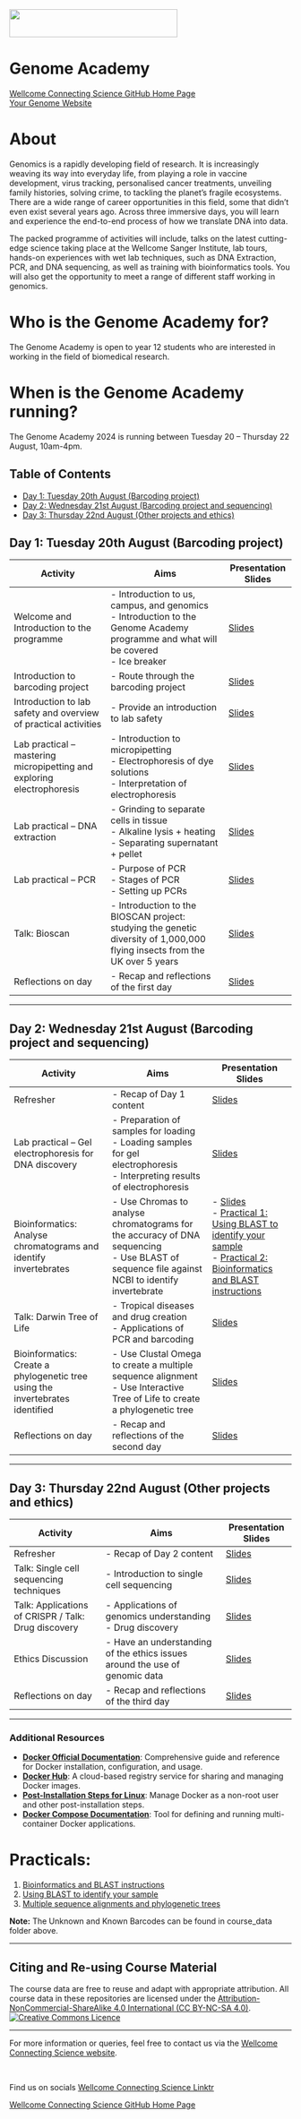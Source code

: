 <img src="https://coursesandconferences.wellcomeconnectingscience.org/wp-content/themes/wcc_courses_and_conferences/dist/assets/svg/logo.svg" width="300" height="50"> 

# Genome Academy

[Wellcome Connecting Science GitHub Home Page](https://github.com/WCSCourses) <br /> 
[Your Genome Website](https://www.yourgenome.org/)

# About

Genomics is a rapidly developing field of research. It is increasingly weaving its way into everyday life, from playing a role in vaccine development, virus tracking, personalised cancer treatments, unveiling family histories, solving crime, to tackling the planet’s fragile ecosystems. There are a wide range of career opportunities in this field, some that didn’t even exist several years ago. Across three immersive days, you will learn and experience the end-to-end process of how we translate DNA into data.

The packed programme of activities will include, talks on the latest cutting-edge science taking place at the Wellcome Sanger Institute, lab tours, hands-on experiences with wet lab techniques, such as DNA Extraction, PCR, and DNA sequencing, as well as training with bioinformatics tools. You will also get the opportunity to meet a range of different staff working in genomics.

# Who is the Genome Academy for?
The Genome Academy is open to year 12 students who are interested in working in the field of biomedical research.

# When is the Genome Academy running?
The Genome Academy 2024 is running between Tuesday 20 – Thursday 22 August, 10am-4pm.

## Table of Contents
- [Day 1: Tuesday 20th August (Barcoding project)](#day-1-tuesday-20th-august-barcoding-project)
- [Day 2: Wednesday 21st August (Barcoding project and sequencing)](#day-2-wednesday-21st-august-barcoding-project-and-sequencing)
- [Day 3: Thursday 22nd August (Other projects and ethics)](#day-3-thursday-22nd-august-other-projects-and-ethics)

## Day 1: Tuesday 20th August (Barcoding project)

| Activity | Aims | Presentation Slides |
|----------|------|---------------------|
| Welcome and Introduction to the programme | - Introduction to us, campus, and genomics<br>- Introduction to the Genome Academy programme and what will be covered<br>- Ice breaker | [Slides](https://github.com/WCSCourses/Genome_Academy_Programme/blob/main/Day_01/1-0_IntroSession.pdf) |
| Introduction to barcoding project  | - Route through the barcoding project | [Slides](https://github.com/WCSCourses/Genome_Academy_Programme/blob/main/Day_01/1-1_DNABarcoding.pdf) |
| Introduction to lab safety and overview of practical activities | - Provide an introduction to lab safety | [Slides](https://github.com/WCSCourses/Genome_Academy_Programme/blob/main/Day_01/1-2_LabSafetyMicropipettingElectrophoresis.pdf)   |
| Lab practical – mastering micropipetting and exploring electrophoresis | - Introduction to micropipetting<br>- Electrophoresis of dye solutions<br>- Interpretation of electrophoresis | [Slides](https://github.com/WCSCourses/Genome_Academy_Programme/blob/main/Day_01/1-2_LabSafetyMicropipettingElectrophoresis.pdf)  |
| Lab practical – DNA extraction  | - Grinding to separate cells in tissue<br>- Alkaline lysis + heating<br>- Separating supernatant + pellet | [Slides](https://github.com/WCSCourses/Genome_Academy_Programme/blob/main/Day_01/1-3_DNAExtraction%2BPCR.pdf) |
| Lab practical – PCR | - Purpose of PCR<br>- Stages of PCR<br>- Setting up PCRs | [Slides](https://github.com/WCSCourses/Genome_Academy_Programme/blob/main/Day_01/1-3_DNAExtraction%2BPCR.pdf)  |
| Talk: Bioscan | - Introduction to the BIOSCAN project: studying the genetic diversity of 1,000,000 flying insects from the UK over 5 years | [Slides](https://github.com/WCSCourses/Genome_Academy_Programme/blob/main/Day_02/2_TALK-Bioscan.pdf)  |
| Reflections on day | - Recap and reflections of the first day | [Slides](https://github.com/WCSCourses/Genome_Academy_Programme/blob/main/Day_01/1_TALK-Bioscan.pdf)  |


---

## Day 2: Wednesday 21st August (Barcoding project and sequencing)

| Activity | Aims | Presentation Slides |
|----------|------|---------------------|
| Refresher | - Recap of Day 1 content  | [Slides](https://github.com/WCSCourses/Genome_Academy_Programme/blob/main/Day_02/2-0_Refresher.pdf) |
| Lab practical – Gel electrophoresis for DNA discovery | - Preparation of samples for loading<br>- Loading samples for gel electrophoresis<br>- Interpreting results of electrophoresis | [Slides](https://github.com/WCSCourses/Genome_Academy_Programme/blob/main/Day_02/2-1_GelElectrophoresis.pdf) |
| Bioinformatics: Analyse chromatograms and identify invertebrates | - Use Chromas to analyse chromatograms for the accuracy of DNA sequencing<br>- Use BLAST of sequence file against NCBI to identify invertebrate | - [Slides](https://github.com/WCSCourses/Genome_Academy_Programme/blob/main/Day_02/2-2_IdentifyInvertebrates.pdf)<br> - [Practical 1: Using BLAST to identify your sample](https://app.tango.us/app/workflow/08-Using-BLAST-to-identify-your-sample-787fce2ee4fb418ab27423321d8fc046)<br> - [Practical 2: Bioinformatics and BLAST instructions](https://app.tango.us/app/workflow/02-Bioinformatics-and-BLAST-instructions-b91f7a52046c4cfb92881f92e30fc93a)<br> |
| Talk: Darwin Tree of Life  | - Tropical diseases and drug creation<br>- Applications of PCR and barcoding | [Slides](#)  |
| Bioinformatics: Create a phylogenetic tree using the invertebrates identified | - Use Clustal Omega to create a multiple sequence alignment<br>- Use Interactive Tree of Life to create a phylogenetic tree | [Slides](https://github.com/WCSCourses/Genome_Academy_Programme/blob/main/Day_02/2-3_PhylogeneticTree.pdf)  |
| Reflections on day | - Recap and reflections of the second day | [Slides](https://github.com/WCSCourses/Genome_Academy_Programme/blob/main/Day_02/2-4_Reflections.pdf) |

---

## Day 3: Thursday 22nd August (Other projects and ethics)

| Activity | Aims | Presentation Slides |
|----------|------|---------------------|
| Refresher | - Recap of Day 2 content  | [Slides](https://github.com/WCSCourses/Genome_Academy_Programme/blob/main/Day_03/3-0_Refresher.pdf)  |
| Talk: Single cell sequencing techniques | - Introduction to single cell sequencing | [Slides](#)         |
| Talk: Applications of CRISPR / Talk: Drug discovery | - Applications of genomics understanding<br>- Drug discovery | [Slides](https://github.com/WCSCourses/Genome_Academy_Programme/blob/main/Day_03/3-1_Intro-OpenAccess%2BEthics.pdf)         |
| Ethics Discussion | - Have an understanding of the ethics issues around the use of genomic data   | [Slides](https://github.com/WCSCourses/Genome_Academy_Programme/blob/main/Day_03/3_TALK-Applications%20of%20CRISPR.pdf)  |
| Reflections on day | - Recap and reflections of the third day | [Slides](https://github.com/WCSCourses/Genome_Academy_Programme/blob/main/Day_03/3-3_ReflectionsEvaluation%2BCertificates.pdf)  |

---

### Additional Resources

- **[Docker Official Documentation](https://docs.docker.com/)**: Comprehensive guide and reference for Docker installation, configuration, and usage.
- **[Docker Hub](https://hub.docker.com/)**: A cloud-based registry service for sharing and managing Docker images.
- **[Post-Installation Steps for Linux](https://docs.docker.com/engine/install/linux-postinstall/)**: Manage Docker as a non-root user and other post-installation steps.
- **[Docker Compose Documentation](https://docs.docker.com/compose/)**: Tool for defining and running multi-container Docker applications.


# Practicals:
1. [Bioinformatics and BLAST instructions](https://app.tango.us/app/workflow/02-Bioinformatics-and-BLAST-instructions-b91f7a52046c4cfb92881f92e30fc93a)
2. [Using BLAST to identify your sample](https://app.tango.us/app/workflow/08-Using-BLAST-to-identify-your-sample-787fce2ee4fb418ab27423321d8fc046)
3. [Multiple sequence alignments and phylogenetic trees](https://app.tango.us/app/workflow/09-Multiple-sequence-alignments-and-phylogenetic-trees-2b2d2a4a33314372be730b878e090abb)

**Note:** The Unknown and Known Barcodes can be found in course_data folder above. 

******

## Citing and Re-using Course Material

The course data are free to reuse and adapt with appropriate attribution. All course data in these repositories are licensed under the <a rel="license" href="https://creativecommons.org/licenses/by-nc-sa/4.0/">Attribution-NonCommercial-ShareAlike 4.0 International (CC BY-NC-SA 4.0)</a>. <a rel="license" href="http://creativecommons.org/licenses/by/4.0/"><img alt="Creative Commons Licence" style="border-width:0" src="https://i.creativecommons.org/l/by-nc-sa/4.0/88x31.png" /></a><br /> 

---

For more information or queries, feel free to contact us via the [Wellcome Connecting Science website](https://coursesandconferences.wellcomeconnectingscience.org).

<br /> 

Find us on socials [Wellcome Connecting Science Linktr](https://linktr.ee/eventswcs)

[Wellcome Connecting Science GitHub Home Page](https://github.com/WCSCourses) 
